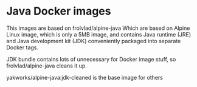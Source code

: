 # Java Docker images

This images are based on frolvlad/alpine-java
Which are based on Alpine Linux image, which is only a 5MB image, and contains Java runtime (JRE) and Java development kit (JDK) conveniently packaged into separate Docker tags.

JDK bundle contains lots of unnecessary for Docker image stuff, so frolvlad/alpine-java cleans it up.

yakworks/alpine-java:jdk-cleaned is the base image for others

